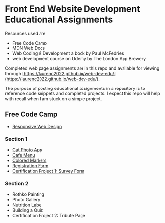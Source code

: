 # Front End Website Development Educational Assignments

Resources used are 

- Free Code Camp 
- MDN Web Docs
- Web Coding & Development a book by Paul McFedries
- web development course on Udemy by The London App Brewery 

Completed web page assignments are in this repo and available for viewing through [https://laurenc2022.github.io/web-dev-edu/](https://laurenc2022.github.io/web-dev-edu/). 

The purpose of posting educational assignments in a repository is to reference code snippets and completed projects. I expect this repo will help with recall when I am stuck on a simple project.  

## Free Code Camp 
- [Responsive Web Design]()
### Section 1
- [Cat Photo App](https://laurenc2022.github.io/web-dev-edu/free-code-camp-assignments/responsive-web-design-assignments/1-cat-photo-app/cat-photo-app-index.html) 
- [Cafe Menu](https://laurenc2022.github.io/web-dev-edu/free-code-camp-assignments/responsive-web-design-assignments/2-cafe-menu/cafe-menu-index.html)
- [Colored Markers](https://laurenc2022.github.io/web-dev-edu/free-code-camp-assignments/responsive-web-design-assignments/3-colored-markers/colored-markers-index.html)
- [Registration Form](https://laurenc2022.github.io/web-dev-edu/free-code-camp-assignments/responsive-web-design-assignments/4-Registration-form/registration-form-index.html)
- [Certification Project 1: Survey Form](https://laurenc2022.github.io/web-dev-edu/free-code-camp-assignments/responsive-web-design-assignments/5-cert-proj-registration-form/survey-form-index.html)
### Section 2
- Rothko Painting 
- Photo Gallery
- Nutrition Labe
- Building a Quiz 
- Certification Project 2: Tribute Page